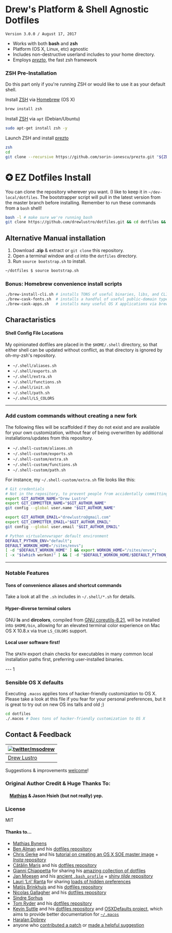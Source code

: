 # Drew's Platform & Shell Agnostic Dotfiles

`Version 3.0.0 / August 17, 2017`

* Works with both **bash** and **zsh**
* Platform (OS X, Linux, etc) agnostic
* Includes non-destructive userland includes to your home directory.
* Employs *[prezto](https://github.com/sorin-ionescu/prezto)*, the fast zsh framework


### ZSH Pre-Installation

Do this part only if you're running ZSH or would like to use it as your default shell.


Install [ZSH](http://zsh.sourceforge.net/) via [Homebrew](http://brew.sh/) (OS X)
```bash
brew install zsh
```

Install [ZSH](http://zsh.sourceforge.net/) via `apt` (Debian/Ubuntu)
```bash
sudo apt-get install zsh -y
```

Launch ZSH and install [prezto](https://github.com/sorin-ionescu/prezto)

```bash
zsh
cd
git clone --recursive https://github.com/sorin-ionescu/prezto.git "${ZDOTDIR:-$HOME}/.zprezto"
```

# ✪ EZ Dotfiles Install

You can clone the repository wherever you want. (I like to keep it in `~/dev-local/dotfiles`. The bootstrapper script will pull in the latest version from the master branch before installing. Remember to run these commands from a `bash` shell!

```bash
bash -l # make sure we're running bash
git clone https://github.com/drewlustro/dotfiles.git && cd dotfiles && source bootstrap.sh
```

##
## Alternative Manual installation

1. Download **.zip** & extract or `git clone` this repository.
2. Open a terminal window and `cd` into the `dotfiles` directory.
3. Run `source bootstrap.sh` to install.

```bash
~/dotfiles $ source bootstrap.sh
```

### Bonus: Homebrew convenience install scripts

```bash
./brew-install-cli.sh # installs TONS of useful binaries, libs, and CLI tools via brew
./brew-cask-fonts.sh  # installs a handful of useful public-domain typefaces, including many coding fonts
./brew-cask-apps.sh   # installs many useful OS X applications via brew-cask
```


## Charactaristics

#### Shell Config File Locations

My opinionated dotfiles are placed in the `$HOME/.shell` directory, so that either shell can be updated without conflict, as that directory is ignored by oh-my-zsh's repository.

* `~/.shell/aliases.sh`
* `~/.shell/exports.sh`
* `~/.shell/extra.sh`
* `~/.shell/functions.sh`
* `~/.shell/init.sh`
* `~/.shell/path.sh`
* `~/.shell/LS_COLORS`


---

### Add custom commands without creating a new fork

The following files will be scaffolded if they do not exist and are available for your own customization,
without fear of being overwritten by additional installations/updates from this repository.

* `~/.shell-custom/aliases.sh`
* `~/.shell-custom/exports.sh`
* `~/.shell-custom/extra.sh`
* `~/.shell-custom/functions.sh`
* `~/.shell-custom/path.sh`

For instance, my `~/.shell-custom/extra.sh` file looks like this:

```bash
# Git credentials
# Not in the repository, to prevent people from accidentally committing under my name
export GIT_AUTHOR_NAME="Drew Lustro"
export GIT_COMMITTER_NAME="$GIT_AUTHOR_NAME"
git config --global user.name "$GIT_AUTHOR_NAME"

export GIT_AUTHOR_EMAIL="drewlustro@gmail.com"
export GIT_COMMITTER_EMAIL="$GIT_AUTHOR_EMAIL"
git config --global user.email "$GIT_AUTHOR_EMAIL"

# Python virtualenvwraper default environment
DEFAULT_PYTHON_ENV="default";
DEFAULT_WORKON_HOME="/sites/envs";
[ -d "$DEFAULT_WORKON_HOME" ] && export WORKON_HOME="/sites/envs";
[ -x "$(which workon)" ] && [ -d "$DEFAULT_WORKON_HOME/$DEFAULT_PYTHON_ENV" ] && workon $DEFAULT_PYTHON_ENV;
```

--- 

### Notable Features

#### Tons of convenience aliases and shortcut commands
Take a look at all the `.sh` includes in `~/.shell/*.sh` for details.


#### Hyper-diverse terminal colors
GNU **ls** and **dircolors**, compiled from [GNU coreutils-8.21](http://www.gnu.org/software/coreutils/), will be installed into `$HOME/bin`, allowing for an elevated terminal color experience on Mac OS X 10.8.x via true `LS_COLORS` support.

#### Local user software first!
The `$PATH` export chain checks for executables in many common local installation paths first, preferring user-installed binaries.


--- 1


### Sensible OS X defaults

Executing `.macos` applies tons of hacker-friendly customization to OS X. Please take a look at this file if you fear for your personal preferences, but it is great to try out on new OS ins
talls and old ;)

```bash
cd dotfiles
./.macos # Does tons of hacker-friendly customization to OS X
```


## Contact & Feedback
| [![twitter/msodrew](http://io.drewlustro.com/img/malibu-400.jpg)](http://twitter.com/msodrew "@msodrew on Twitter") |
|---|
| [Drew Lustro](http://drewlustro.com) |


Suggestions & improvements [welcome](https://github.com/drewlustro/dotfiles/issues)!


### Original Author Credit & Huge Thanks To:

#### &nbsp;&nbsp;&nbsp;&nbsp;[Mathias](http://mathiasbynens.be/) &amp; Jason Hsieh (but not really) yep.

### License

MIT

#### Thanks to…

* [Mathias Bynens](https://mathiasbynens.be/)
* [Ben Alman](http://benalman.com/) and his [dotfiles repository](https://github.com/cowboy/dotfiles)
* [Chris Gerke](http://www.randomsquared.com/) and his [tutorial on creating an OS X SOE master image](http://chris-gerke.blogspot.com/2012/04/mac-osx-soe-master-image-day-7.html) + [_Insta_ repository](https://github.com/cgerke/Insta)
* [Cătălin Mariș](https://github.com/alrra) and his [dotfiles repository](https://github.com/alrra/dotfiles)
* [Gianni Chiappetta](http://gf3.ca/) for sharing his [amazing collection of dotfiles](https://github.com/gf3/dotfiles)
* [Jan Moesen](http://jan.moesen.nu/) and his [ancient `.bash_profile`](https://gist.github.com/1156154) + [shiny _tilde_ repository](https://github.com/janmoesen/tilde)
* [Lauri ‘Lri’ Ranta](http://lri.me/) for sharing [loads of hidden preferences](http://osxnotes.net/defaults.html)
* [Matijs Brinkhuis](http://hotfusion.nl/) and his [dotfiles repository](https://github.com/matijs/dotfiles)
* [Nicolas Gallagher](http://nicolasgallagher.com/) and his [dotfiles repository](https://github.com/necolas/dotfiles)
* [Sindre Sorhus](http://sindresorhus.com/)
* [Tom Ryder](https://sanctum.geek.nz/) and his [dotfiles repository](https://sanctum.geek.nz/cgit/dotfiles.git/about)
* [Kevin Suttle](http://kevinsuttle.com/) and his [dotfiles repository](https://github.com/kevinSuttle/dotfiles) and [OSXDefaults project](https://github.com/kevinSuttle/OSXDefaults), which aims to provide better documentation for [`~/.macos`](https://mths.be/macos)
* [Haralan Dobrev](http://hkdobrev.com/)
* anyone who [contributed a patch](https://github.com/mathiasbynens/dotfiles/contributors) or [made a helpful suggestion](https://github.com/mathiasbynens/dotfiles/issues)
